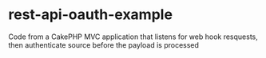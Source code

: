 # rest-api-oauth-example
Code from a CakePHP MVC application that listens for web hook resquests, then authenticate source before the payload is processed 
